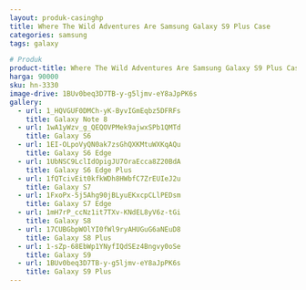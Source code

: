```yaml
---
layout: produk-casinghp
title: Where The Wild Adventures Are Samsung Galaxy S9 Plus Case
categories: samsung
tags: galaxy

# Produk
product-title: Where The Wild Adventures Are Samsung Galaxy S9 Plus Case
harga: 90000
sku: hn-3330
image-drive: 1BUv0beq3D7TB-y-g5ljmv-eY8aJpPK6s
gallery:
  - url: 1_HQVGUF0DMCh-yK-ByvIGmEqbz5DFRFs
    title: Galaxy Note 8
  - url: 1wA1yWzv_g_QEQOVPMek9ajwxSPb1QMTd
    title: Galaxy S6
  - url: 1EI-OLpoVyQN0ak7zsGhQXKMtuWXKqAQu
    title: Galaxy S6 Edge
  - url: 1UbNSC9LclIdOpigJU7OraEcca8Z20BdA
    title: Galaxy S6 Edge Plus
  - url: 1fQTcivEit0kfkWDh8HWbfC7ZrEUIeJ2u
    title: Galaxy S7
  - url: 1FxoPx-5j5Ahg90jBLyuEKxcpCLlPEDsm
    title: Galaxy S7 Edge
  - url: 1mH7rP_ccNz1it7TXv-KNdEL8yV6z-tGi
    title: Galaxy S8
  - url: 17CUBGbpWOlYI0fWl9ryAHUGuG6aNEuD8
    title: Galaxy S8 Plus
  - url: 1-sZp-68EbWp1YNyfIQdSEz4Bngvy0oSe
    title: Galaxy S9
  - url: 1BUv0beq3D7TB-y-g5ljmv-eY8aJpPK6s
    title: Galaxy S9 Plus
---
```

